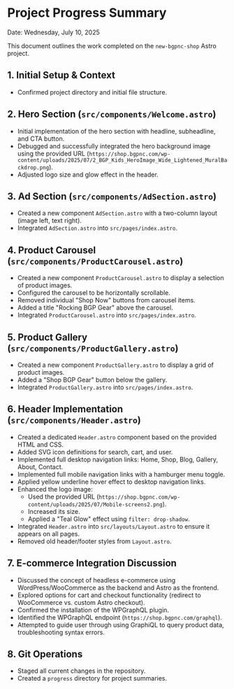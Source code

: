 # Project Progress Summary

Date: Wednesday, July 10, 2025

This document outlines the work completed on the `new-bgpnc-shop` Astro project.

## 1. Initial Setup & Context
- Confirmed project directory and initial file structure.

## 2. Hero Section (`src/components/Welcome.astro`)
- Initial implementation of the hero section with headline, subheadline, and CTA button.
- Debugged and successfully integrated the hero background image using the provided URL (`https://shop.bgpnc.com/wp-content/uploads/2025/07/2_BGP_Kids_HeroImage_Wide_Lightened_MuralBackdrop.png`).
- Adjusted logo size and glow effect in the header.

## 3. Ad Section (`src/components/AdSection.astro`)
- Created a new component `AdSection.astro` with a two-column layout (image left, text right).
- Integrated `AdSection.astro` into `src/pages/index.astro`.

## 4. Product Carousel (`src/components/ProductCarousel.astro`)
- Created a new component `ProductCarousel.astro` to display a selection of product images.
- Configured the carousel to be horizontally scrollable.
- Removed individual "Shop Now" buttons from carousel items.
- Added a title "Rocking BGP Gear" above the carousel.
- Integrated `ProductCarousel.astro` into `src/pages/index.astro`.

## 5. Product Gallery (`src/components/ProductGallery.astro`)
- Created a new component `ProductGallery.astro` to display a grid of product images.
- Added a "Shop BGP Gear" button below the gallery.
- Integrated `ProductGallery.astro` into `src/pages/index.astro`.

## 6. Header Implementation (`src/components/Header.astro`)
- Created a dedicated `Header.astro` component based on the provided HTML and CSS.
- Added SVG icon definitions for search, cart, and user.
- Implemented full desktop navigation links: Home, Shop, Blog, Gallery, About, Contact.
- Implemented full mobile navigation links with a hamburger menu toggle.
- Applied yellow underline hover effect to desktop navigation links.
- Enhanced the logo image:
    - Used the provided URL (`https://shop.bgpnc.com/wp-content/uploads/2025/07/Mobile-screens2.png`).
    - Increased its size.
    - Applied a "Teal Glow" effect using `filter: drop-shadow`.
- Integrated `Header.astro` into `src/layouts/Layout.astro` to ensure it appears on all pages.
- Removed old header/footer styles from `Layout.astro`.

## 7. E-commerce Integration Discussion
- Discussed the concept of headless e-commerce using WordPress/WooCommerce as the backend and Astro as the frontend.
- Explored options for cart and checkout functionality (redirect to WooCommerce vs. custom Astro checkout).
- Confirmed the installation of the WPGraphQL plugin.
- Identified the WPGraphQL endpoint (`https://shop.bgpnc.com/graphql`).
- Attempted to guide user through using GraphiQL to query product data, troubleshooting syntax errors.

## 8. Git Operations
- Staged all current changes in the repository.
- Created a `progress` directory for project summaries.
